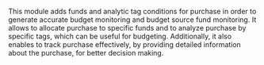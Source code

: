 This module adds funds and analytic tag conditions for purchase in order
to generate accurate budget monitoring and budget source fund
monitoring. It allows to allocate purchase to specific funds and to
analyze purchase by specific tags, which can be useful for budgeting.
Additionally, it also enables to track purchase effectively, by
providing detailed information about the purchase, for better decision
making.

